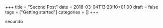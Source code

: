 +++
title = "Second Post"
date = 2018-03-04T13:23:10+01:00
draft = false
tags = ["Getting started"]
categories = []
+++

secundo